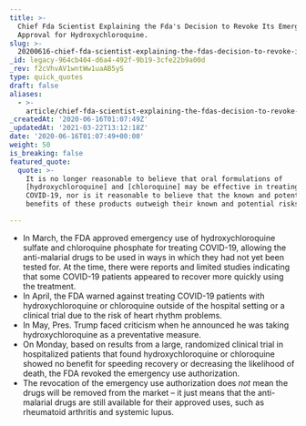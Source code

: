 ```yaml
---
title: >-
  Chief Fda Scientist Explaining the Fda's Decision to Revoke Its Emergency Use
  Approval for Hydroxychloroquine.
slug: >-
  20200616-chief-fda-scientist-explaining-the-fdas-decision-to-revoke-its-emergency-use-approval-for-hydroxychloroquine
_id: legacy-964cb404-d6a4-492f-9b19-3cfe22b9a00d
_rev: f2cVhvAV1wntWw1uaAB5yS
type: quick_quotes
draft: false
aliases:
  - >-
    article/chief-fda-scientist-explaining-the-fdas-decision-to-revoke-its-emergency-use-approval-for-hydroxychloroquine/
_createdAt: '2020-06-16T01:07:49Z'
_updatedAt: '2021-03-22T13:12:18Z'
date: '2020-06-16T01:07:49+00:00'
weight: 50
is_breaking: false
featured_quote:
  quote: >-
    It is no longer reasonable to believe that oral formulations of
    [hydroxychloroquine] and [chloroquine] may be effective in treating
    COVID-19, nor is it reasonable to believe that the known and potential
    benefits of these products outweigh their known and potential risks.

---
```

* In March, the FDA approved emergency use of hydroxychloroquine sulfate and chloroquine phosphate for treating COVID-19, allowing the anti-malarial drugs to be used in ways in which they had not yet been tested for. At the time, there were reports and limited studies indicating that some COVID-19 patients appeared to recover more quickly using the treatment.
* In April, the FDA warned against treating COVID-19 patients with hydroxychloroquine or chloroquine outside of the hospital setting or a clinical trial due to the risk of heart rhythm problems.
* In May, Pres. Trump faced criticism when he announced he was taking hydroxychloroquine as a preventative measure.
* On Monday, based on results from a large, randomized clinical trial in hospitalized patients that found hydroxychloroquine or chloroquine showed no benefit for speeding recovery or decreasing the likelihood of death, the FDA revoked the emergency use authorization.
* The revocation of the emergency use authorization does *not* mean the drugs will be removed from the market – it just means that the anti-malarial drugs are still available for their approved uses, such as rheumatoid arthritis and systemic lupus.